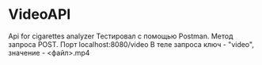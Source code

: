 # VideoAPI
Api for cigarettes analyzer
Тестировал с помощью Postman. Метод запроса POST. 
Порт localhost:8080/video
В теле запроса ключ - "video", значение - <файл>.mp4
